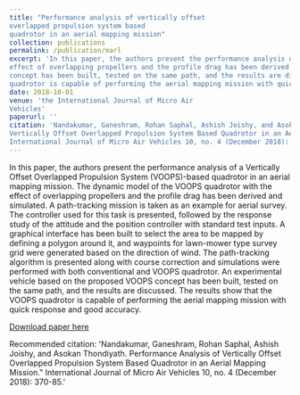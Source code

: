 ```yaml
---
title: "Performance analysis of vertically offset
overlapped propulsion system based
quadrotor in an aerial mapping mission"
collection: publications
permalink: /publication/marl
excerpt: 'In this paper, the authors present the performance analysis of a Vertically Offset Overlapped Propulsion System (VOOPS)-based quadrotor in an aerial mapping mission. The dynamic model of the VOOPS quadrotor with the
effect of overlapping propellers and the profile drag has been derived and simulated. A path-tracking mission is taken as an example for aerial survey. The controller used for this task is presented, followed by the response study of the attitude and the position controller with standard test inputs. A graphical interface has been built to select the area to be mapped by defining a polygon around it, and waypoints for lawn-mower type survey grid were generated based on the direction of wind. The path-tracking algorithm is presented along with course correction and simulations were performed with both conventional and VOOPS quadrotor. An experimental vehicle based on the proposed VOOPS
concept has been built, tested on the same path, and the results are discussed. The results show that the VOOPS
quadrotor is capable of performing the aerial mapping mission with quick response and good accuracy.'
date: 2018-10-01
venue: 'the International Journal of Micro Air
Vehicles'
paperurl: ''
citation: 'Nandakumar, Ganeshram, Rohan Saphal, Ashish Joishy, and Asokan Thondiyath. Performance Analysis of
Vertically Offset Overlapped Propulsion System Based Quadrotor in an Aerial Mapping Mission."
International Journal of Micro Air Vehicles 10, no. 4 (December 2018): 370-85.'
---
```

In this paper, the authors present the performance analysis of a Vertically Offset Overlapped Propulsion System (VOOPS)-based quadrotor in an aerial mapping mission. The dynamic model of the VOOPS quadrotor with the
effect of overlapping propellers and the profile drag has been derived and simulated. A path-tracking mission is taken as an example for aerial survey. The controller used for this task is presented, followed by the response study of the attitude and the position controller with standard test inputs. A graphical interface has been built to select the area to be mapped by defining a polygon around it, and waypoints for lawn-mower type survey grid were generated based on the direction of wind. The path-tracking algorithm is presented along with course correction and simulations were performed with both conventional and VOOPS quadrotor. An experimental vehicle based on the proposed VOOPS
concept has been built, tested on the same path, and the results are discussed. The results show that the VOOPS
quadrotor is capable of performing the aerial mapping mission with quick response and good accuracy.

[Download paper here](http://rohansaphal97.github.io/files/VOOPS.pdf)

Recommended citation: 'Nandakumar, Ganeshram, Rohan Saphal, Ashish Joishy, and Asokan Thondiyath. Performance Analysis of
Vertically Offset Overlapped Propulsion System Based Quadrotor in an Aerial Mapping Mission."
International Journal of Micro Air Vehicles 10, no. 4 (December 2018): 370-85.'
